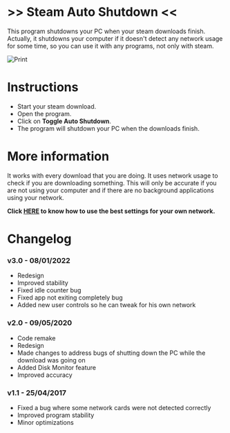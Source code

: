 # >> Steam Auto Shutdown <<
This program shutdowns your PC when your steam downloads finish. Actually, it shutdowns your computer if it doesn't detect any network usage for some time, so you can use it with any programs, not only with steam.

![Print](https://i.imgur.com/MDIgRVX.png)

# Instructions
- Start your steam download.
- Open the program.
- Click on <b>Toggle Auto Shutdown</b>.
- The program will shutdown your PC when the downloads finish.

# More information
It works with every download that you are doing.
It uses network usage to check if you are downloading something. This will only be accurate if you are not using your computer and if there are no background applications using your network.

**Click [HERE](https://github.com/bruxo00/steam-auto-shutdown/wiki/Help) to know how to use the best settings for your own network.**

# Changelog

### v3.0 - 08/01/2022
- Redesign
- Improved stability
- Fixed idle counter bug
- Fixed app not exiting completely bug
- Added new user controls so he can tweak for his own network

### v2.0 - 09/05/2020
- Code remake
- Redesign
- Made changes to address bugs of shutting down the PC while the download was going on
- Added Disk Monitor feature
- Improved accuracy

### v1.1 - 25/04/2017
- Fixed a bug where some network cards were not detected correctly
- Improved program stability
- Minor optimizations
